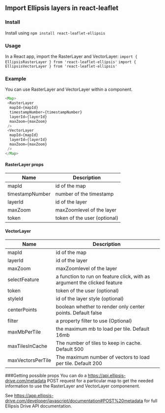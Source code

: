 ## Import Ellipsis layers in react-leaflet


### Install

Install using `npm install react-leaflet-ellipsis`

### Usage 

In a React app, import the RasterLayer and VectorLayer: 
`import { EllipsisRasterLayer } from 'react-leaflet-ellipsis'` 
`import { EllipsisVectorLayer } from 'react-leaflet-ellipsis'` 

### Example
You can use RasterLayer and VectorLayer within a <map/> component.

```js
<Map>
 <RasterLayer
  mapId={mapId}
  timestampNumber={timestampNumber}
  layerId={layerId}
  maxZoom={maxZoom}
 />
 <VectorLayer
  mapId={mapId}
  layerId={layerId}
  maxZoom={maxZoom}
 />
</Map>
```

#### RasterLayer props

| Name        | Description |
| ----------- | -----------|
| mapId        | id of the map|
| timestampNumber     | number of the timestamp |
| layerId     | id of the layer |
| maxZoom        | maxZoomlevel of the layer|
| token        | token of the user (optional)|


#### VectorLayer

| Name        | Description | 
| ----------- | ----------- |
| mapId        | id of the map|
| layerId     | id of the layer |
| maxZoom        | maxZoomlevel of the layer|
| selectFeature        | a function to run on feature click, with as argument the clicked feature|
| token        | token of the user (optional)|
| styleId        | id of the layer style (optional)|
| centerPoints        | boolean whether to render only center points. Default false|
| filter        | a property filter to use (Optional)|
| maxMbPerTile        | the maximum mb to load per tile. Default 16mb |
| maxTilesInCache        | The number of tiles to keep in cache. Default 500|
| maxVectorsPerTile        | The maximum number of vectors to load per tile. Default 200|



###Getting possible props
You can do a https://api.ellipsis-drive.com/metadata POST request for a particular map to get the needed information to use the RasterLayer and VectorLayer componenent.

See https://app.ellipsis-drive.com/developer/javascript/documentation#POST%20metadata for full Ellipsis Drive API documentation.

